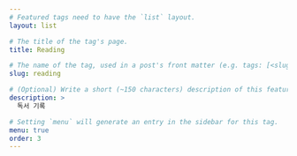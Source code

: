 ```yaml
---
# Featured tags need to have the `list` layout.
layout: list

# The title of the tag's page.
title: Reading

# The name of the tag, used in a post's front matter (e.g. tags: [<slug>]).
slug: reading

# (Optional) Write a short (~150 characters) description of this featured tag.
description: >
  독서 기록

# Setting `menu` will generate an entry in the sidebar for this tag.
menu: true
order: 3
---
```

